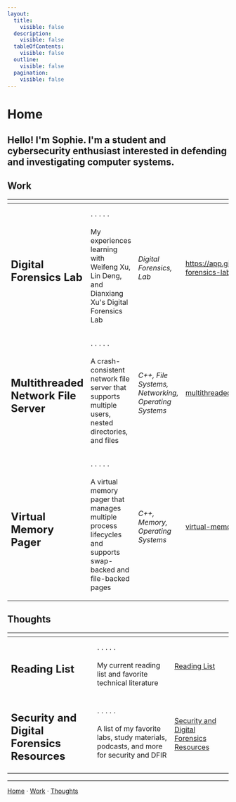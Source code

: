 ```yaml
---
layout:
  title:
    visible: false
  description:
    visible: false
  tableOfContents:
    visible: false
  outline:
    visible: false
  pagination:
    visible: false
---
```


# Home

## Hello! I'm Sophie. I'm a student and cybersecurity enthusiast interested in defending and investigating computer systems.

## Work

<table data-column-title-hidden data-view="cards"><thead><tr><th></th><th></th><th></th><th data-hidden data-card-target data-type="content-ref"></th></tr></thead><tbody><tr><td><h2>Digital Forensics Lab</h2></td><td><p>⋅ ⋅ ⋅ ⋅ ⋅</p><p>My experiences learning with Weifeng Xu, Lin Deng, and Dianxiang Xu's Digital Forensics Lab</p></td><td><em>Digital Forensics, Lab</em></td><td><a href="https://sophiecchen.gitbook.io/sophie-chen/work/digital-forensics-lab">https://app.gitbook.com/s/WaFS755Q4sf02CxLcghQ/digital-forensics-lab</a></td></tr><tr><td><h2>Multithreaded Network File Server</h2></td><td><p>⋅ ⋅ ⋅ ⋅ ⋅</p><p>A crash-consistent network file server that supports multiple users, nested directories, and files</p></td><td><em>C++, File Systems, Networking, Operating Systems</em></td><td><a href="https://sophiecchen.gitbook.io/sophie-chen/work/multithreaded-network-file-server">multithreaded-network-file-server</a></td></tr><tr><td><h2>Virtual Memory Pager</h2></td><td><p>⋅ ⋅ ⋅ ⋅ ⋅</p><p>A virtual memory pager that manages multiple process lifecycles and supports swap-backed and file-backed pages</p></td><td><em>C++, Memory, Operating Systems</em></td><td><a href="https://sophiecchen.gitbook.io/sophie-chen/work/virtual-memory-pager">virtual-memory-pager</a></td></tr></tbody></table>

## Thoughts

<table data-view="cards"><thead><tr><th></th><th></th><th data-hidden data-card-target data-type="content-ref"></th></tr></thead><tbody><tr><td><h2>Reading List</h2></td><td><p>⋅ ⋅ ⋅ ⋅ ⋅</p><p>My current reading list and favorite technical literature</p></td><td><a href="https://sophiecchen.gitbook.io/sophie-chen/thoughts/reading-list">Reading List</a></td></tr><tr><td><h2>Security and Digital Forensics Resources</h2></td><td><p>⋅ ⋅ ⋅ ⋅ ⋅</p><p>A list of my favorite labs, study materials, podcasts, and more for security and DFIR</p></td><td><a href="https://sophiecchen.gitbook.io/sophie-chen/thoughts/security-and-digital-forensics-resources">Security and Digital Forensics Resources</a></td></tr></tbody></table>

***

[Home](https://sophiecchen.gitbook.io/sophie-chen) ⋅ [Work](https://sophiecchen.gitbook.io/sophie-chen/work) ⋅ [Thoughts](https://sophiecchen.gitbook.io/sophie-chen/thoughts)
